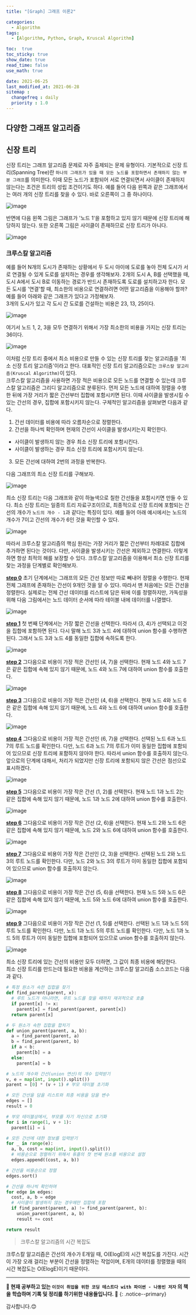 ```yaml
---
title: "[Graph] 그래프 이론2"

categories:
  - Algorithm
tags:
  - [Algorithm, Python, Graph, Kruscal Algorithm]

toc:  true
toc_sticky: true
show_date: true
read_time: false
use_math: true

date: 2021-06-25
last_modified_at: 2021-06-28
sitemap :
  changefreq : daily
  priority : 1.0
---
```


## 다양한 그래프 알고리즘  

## 신장 트리  

신장 트리는 그래프 알고리즘 문제로 자주 출제되는 문제 유형이다. 기본적으로 신장 트리(Spanning Tree)란 `하나의 그래프가 있을 때 모든 노드를 포함하면서 존재하지 않는 부분 그래프`를 의미한다. 이때 모든 노드가 포함되어 서로 연결되면서 사이클이 존재하지 않는다는 조건은 트리의 성립 조건이기도 하다. 예를 들어 다음 왼쪽과 같은 그래프에서는 여러 개의 신장 트리를 찾을 수 있다. 바로 오른쪽이 그 중 하나이다.  

![image](https://user-images.githubusercontent.com/37467408/123352256-e1352080-d599-11eb-91bf-ab84f44ff51a.PNG)  

반면에 다음 왼쪽 그림은 그래프가 '노드 1'을 포함하고 있지 않기 때문에 신장 트리에 해당하지 않는다. 또한 오른쪽 그림은 사이클이 존재하므로 신장 트리가 아니다.  

![image](https://user-images.githubusercontent.com/37467408/123352324-04f86680-d59a-11eb-9d24-9c7f3d39b290.PNG)  

### 크루스칼 알고리즘  

예를 들어 N개의 도시가 존재하는 상황에서 두 도시 아이에 도로를 놓아 전체 도시가 서로 연결될 수 있게 도로를 설치하는 경우를 생각해보자. 2개의 도시 A, B를 선택했을 때, 도시 A에서 도시 B로 이동하는 경로가 반드시 존재하도록 도로를 설치하고자 한다. 모든 도시를 '연결'할 때, 최소한의 비용으로 연결하려면 어떤 알고리즘을 이용해야 할까?  
예를 들어 아래와 같은 그래프가 있다고 가정해보자.  
3개의 도시가 있고 각 도시 간 도로를 건설하는 비용은 23, 13, 25이다.  

![image](https://user-images.githubusercontent.com/37467408/123352575-894ae980-d59a-11eb-812e-1756d3b979dc.PNG)  

여기서 노드 1, 2, 3을 모두 연결하기 위해서 가장 최소한의 비용을 가지는 신장 트리는 36이다.  

![image](https://user-images.githubusercontent.com/37467408/123352620-a67fb800-d59a-11eb-8ff6-d26ff9a64d76.PNG)  

이처럼 신장 트리 중에서 최소 비용으로 만들 수 있는 신장 트리를 찾는 알고리즘을 '최소 신장 트리 알고리즘'이라고 한다. 대표적인 신장 트리 알고리즘으로는 `크루스칼 알고리즘(Kruscal Algorithm)`이 있다.  
크루스칼 알고리즘을 사용하면 가장 적은 비용으로 모든 노드를 연결할 수 있는데 크루스칼 알고리즘은 그리디 알고리즘으로 분류된다. 먼저 모든 노드에 대하여 정렬을 수행한 뒤에 가장 거리가 짧은 간선부터 집합에 포함시키면 된다. 이때 사이클을 발생시킬 수 있는 간선의 경우, 집합에 포함시키지 않는다. 구체적인 알고리즘을 살펴보면 다음과 같다.  

1. 간선 데이터를 비용에 따라 오름차순으로 정렬한다.  
2. 간선을 하나씩 확인하며 현재의 간선이 사이클을 발생시키는지 확인한다.  
- 사이클이 발생하지 않는 경우 최소 신장 트리에 포함시킨다.  
- 사이클이 발생하는 경우 최소 신장 트리에 포함시키지 않는다.  
3. 모든 간선에 대하여 2번의 과정을 반복한다.  

다음 그래프의 최소 신장 트리를 구해보자.  

![image](https://user-images.githubusercontent.com/37467408/123353179-e85d2e00-d59b-11eb-98e9-6274cb709e2a.PNG)  

최소 신장 트리는 다음 그래프와 같이 하늘색으로 칠한 간선들을 포함시키면 만들 수 있다. 최소 신장 트리는 일종의 트리 자료구조이므로, 최종적으로 신장 트리에 포함되는 간선의 개수가 `노드의 개수 - 1`과 같다는 특징이 있다. 예를 들어 아래 예시에서는 노드의 개수가 7이고 간선의 개수가 6인 것을 확인할 수 있다.  

![image](https://user-images.githubusercontent.com/37467408/123353997-b2b94480-d59d-11eb-9e54-fe1db37571d7.PNG)  

따라서 크루스칼 알고리즘의 핵심 원리는 가장 거리가 짧은 간선부터 차례대로 집합에 추가하면 된다는 것이다. 다만, 사이클을 발생시키는 간선은 제외하고 연결한다. 이렇게 하면 항상 최적의 해를 보장할 수 있다. 크루스칼 알고리즘을 이용해서 최소 신장 트리를 찾는 과정을 단계별로 확인해보자.  

**<u>step 0</u>** 초기 단계에서는 그래프의 모든 간선 정보만 따로 빼내어 정렬을 수행한다. 현재 전체 그래프에 존재하는 간선이 9개인 것을 알 수 있다. 따라서 맨 처음에는 모든 간선을 정렬한다. 실제로는 전체 간선 데이터를 리스트에 담은 뒤에 이를 정렬하지만, 가독성을 위해 다음 그림에서는 노드 데이터 순서에 따라 테이블 내에 데이터를 나열했다.  

![image](https://user-images.githubusercontent.com/37467408/123356295-6290b100-d5a2-11eb-8f2e-1fa4401b43fb.PNG)  

**<u>step 1</u>** 첫 번째 단계에서는 가장 짧은 간선을 선택한다. 따라서 (3, 4)가 선택되고 이것을 집합에 포함하면 된다. 다시 말해 노드 3과 노드 4에 대하여 union 함수를 수행하면 된다. 그래서 노드 3과 노드 4를 동일한 집합에 속하도록 한다.  

![image](https://user-images.githubusercontent.com/37467408/123373050-aba32e00-d5bf-11eb-98cb-c3a13c7559e5.PNG)  

**<u>step 2</u>** 그다음으로 비용이 가장 적은 간선인 (4, 7)을 선택한다. 현재 노드 4와 노드 7은 같은 집합에 속해 있지 않기 때문에, 노드 4와 노드 7에 대하여 union 함수를 호출한다.  

![image](https://user-images.githubusercontent.com/37467408/123373253-08064d80-d5c0-11eb-9275-dd51c39b2b4a.PNG)  

**<u>step 3</u>** 그다음으로 비용이 가장 적은 간선인 (4, 6)을 선택한다. 현재 노드 4와 노드 6은 같은 집합에 속해 있지 않기 때문에, 노드 4와 노드 6에 대하여 union 함수를 호출한다.  

![image](https://user-images.githubusercontent.com/37467408/123373394-46037180-d5c0-11eb-8b34-aa08b71b56b6.PNG)  

**<u>step 4</u>** 그다음으로 비용이 가장 적은 간선인 (6, 7)을 선택한다. 선택된 노드 6과 노드 7의 루트 노드를 확인한다. 다만, 노드 6과 노드 7의 루트가 이미 동일한 집합에 포함되어 있으므로 신장 트리에 포함하지 않아야 한다. 따라서 union 함수를 호출하지 않는다. 앞으로의 단계에 대해서, 처리가 되었지만 신장 트리에 포함되지 않은 간선은 점선으로 표시하겠다.  

![image](https://user-images.githubusercontent.com/37467408/123373594-9549a200-d5c0-11eb-86f3-8c7e36465edd.PNG)  

**<u>step 5</u>** 그다음으로 비용이 가장 작은 간선 (1, 2)를 선택한다. 현재 노드 1과 노드 2는 같은 집합에 속해 있지 않기 때문에, 노드 1과 노드 2에 대하여 union 함수를 호출한다.  

![image](https://user-images.githubusercontent.com/37467408/123373679-bf9b5f80-d5c0-11eb-9ddb-af71c2e7b434.PNG)  

**<u>step 6</u>** 그다음으로 비용이 가장 작은 간선 (2, 6)을 선택한다. 현재 노드 2와 노드 6은 같은 집합에 속해 있지 않기 때문에, 노드 2와 노드 6에 대하여 union 함수를 호출한다.  

![image](https://user-images.githubusercontent.com/37467408/123373753-e78ac300-d5c0-11eb-87fc-c2b0602df2ed.PNG)  

**<u>step 7</u>** 그다음으로 비용이 가장 작은 간선인 (2, 3)을 선택한다. 선택된 노드 2와 노드 3의 루트 노드를 확인한다. 다만, 노드 2와 노드 3의 루트가 이미 동일한 집합에 포함되어 있으므로 union 함수를 호출하지 않는다.  

![image](https://user-images.githubusercontent.com/37467408/123373824-11dc8080-d5c1-11eb-85d6-9acbde1182b9.PNG)  

**<u>step 8</u>** 그다음으로 비용이 가장 작은 간선 (5, 6)을 선택한다. 현재 노드 5와 노드 6은 같은 집합에 속해 있지 않기 때문에, 노드 5와 노드 6에 대하여 union 함수를 호출한다.  

![image](https://user-images.githubusercontent.com/37467408/123374941-df338780-d5c2-11eb-9ee6-2dd1b2a73f33.PNG)  

**<u>step 9</u>** 그다음으로 비용이 가장 작은 간선 (1, 5)를 선택한다. 선택된 노드 1과 노드 5의 루트 노드를 확인한다. 다만, 노드 1과 노드 5의 루트 노드를 확인한다. 다만, 노드 1과 노드 5의 루트가 이미 동일한 집합에 포함되어 있으므로 union 함수를 호출하지 않는다.  

![image](https://user-images.githubusercontent.com/37467408/123565394-acbea000-d7f7-11eb-8208-ff4c2254a7cd.PNG)  

최소 신장 트리에 있는 간선의 비용만 모두 더하면, 그 값이 최종 비용에 해당한다.  
최소 신장 트리를 만드는데 필요한 비용을 계산하는 크루스칼 알고리즘 소스코드는 다음과 같다.  

```python
# 특정 원소가 속한 집합을 찾기
def find_parent(parent, x):
  # 루트 노드가 아니라면, 루트 노드를 찾을 때까지 재귀적으로 호출
  if parent[x] != x:
    parent[x] = find_parent(parent, parent[x])
  return parent[x]

# 두 원소가 속한 집합을 합치기
def union_parent(parent, a, b):
  a = find_parent(parent, a)
  b = find_parent(parent, b)
  if a < b:
    parent[b] = a
  else:
    parent[a] = b

# 노드의 개수와 간선(union 연산)의 개수 입력받기
v, e = map(int, input().split())
parent = [0] * (v + 1) # 부모 테이블 초기화

# 모든 간선을 담을 리스트와 최종 비용을 담을 변수
edges = []
result = 0

# 부모 테이블상에서, 부모를 자기 자신으로 초기화
for i in range(1, v + 1):
  parent[i] = i

# 모든 간선에 대한 정보를 입력받기
for _ in range(e):
  a, b, cost = map(int, input().split())
  # 비용순으로 정렬하기 위해서 튜플의 첫 번째 원소를 비용으로 설정
  edges.append((cost, a, b))

# 간선을 비용순으로 정렬
edges.sort()

# 간선을 하나씩 확인하며
for edge in edges:
  cost, a, b = edge
  # 사이클이 발생하지 않는 경우에만 집합에 포함
  if find_parent(parent, a) != find_parent(parent, b):
    union_parent(parent, a, b)
    result += cost

return result
```  

> 크루스칼 알고리즘의 시간 복잡도  

크루스칼 알고리즘은 간선의 개수가 E개일 때, O(ElogE)의 시간 복잡도를 가진다. 시간이 가장 오래 걸리는 부분이 간선을 정렬하는 작업이며, E개의 데이터를 정렬했을 때의 시간 복잡도는 O(ElogE)이기 때문이다.  

---
**🐢 현재 공부하고 있는 `이것이 취업을 위한 코딩 테스트다 with 파이썬 - 나동빈 저자` 의 책을 학습하며 기록 및 정리를 하기위한 내용들입니다. 🐢**
{: .notice--primary}

감사합니다.😊
